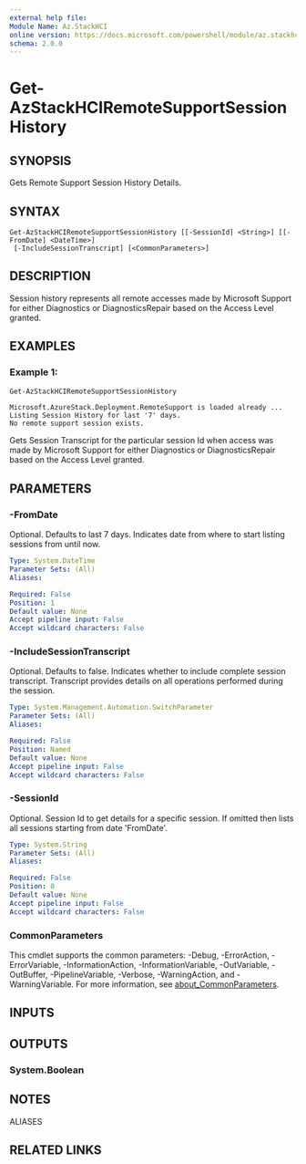 ```yaml
---
external help file:
Module Name: Az.StackHCI
online version: https://docs.microsoft.com/powershell/module/az.stackhci/get-azstackhciremotesupportsessionhistory
schema: 2.0.0
---
```


# Get-AzStackHCIRemoteSupportSessionHistory

## SYNOPSIS
Gets Remote Support Session History Details.

## SYNTAX

```
Get-AzStackHCIRemoteSupportSessionHistory [[-SessionId] <String>] [[-FromDate] <DateTime>]
 [-IncludeSessionTranscript] [<CommonParameters>]
```

## DESCRIPTION
Session history represents all remote accesses made by Microsoft Support for either Diagnostics or DiagnosticsRepair based on the Access Level granted.

## EXAMPLES

### Example 1:
```powershell
Get-AzStackHCIRemoteSupportSessionHistory 
```

```output 
Microsoft.AzureStack.Deployment.RemoteSupport is loaded already ...
Listing Session History for last '7' days.
No remote support session exists.
```

Gets Session Transcript for the particular session Id when access was made by Microsoft Support for either Diagnostics or DiagnosticsRepair based on the Access Level granted.

## PARAMETERS

### -FromDate
Optional.
Defaults to last 7 days.
Indicates date from where to start listing sessions from until now.

```yaml
Type: System.DateTime
Parameter Sets: (All)
Aliases:

Required: False
Position: 1
Default value: None
Accept pipeline input: False
Accept wildcard characters: False
```

### -IncludeSessionTranscript
Optional.
Defaults to false.
Indicates whether to include complete session transcript.
Transcript provides details on all operations performed during the session.

```yaml
Type: System.Management.Automation.SwitchParameter
Parameter Sets: (All)
Aliases:

Required: False
Position: Named
Default value: None
Accept pipeline input: False
Accept wildcard characters: False
```

### -SessionId
Optional.
Session Id to get details for a specific session.
If omitted then lists all sessions starting from date 'FromDate'.

```yaml
Type: System.String
Parameter Sets: (All)
Aliases:

Required: False
Position: 0
Default value: None
Accept pipeline input: False
Accept wildcard characters: False
```

### CommonParameters
This cmdlet supports the common parameters: -Debug, -ErrorAction, -ErrorVariable, -InformationAction, -InformationVariable, -OutVariable, -OutBuffer, -PipelineVariable, -Verbose, -WarningAction, and -WarningVariable. For more information, see [about_CommonParameters](http://go.microsoft.com/fwlink/?LinkID=113216).

## INPUTS

## OUTPUTS

### System.Boolean

## NOTES

ALIASES

## RELATED LINKS

